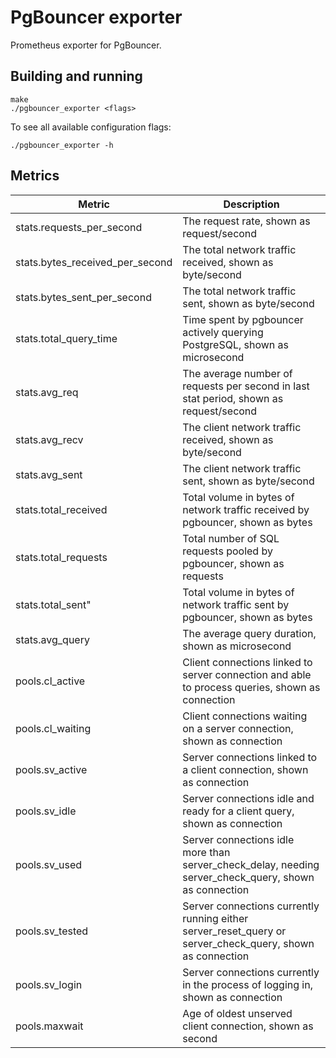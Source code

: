 # PgBouncer exporter

Prometheus exporter for PgBouncer.


## Building and running

    make
    ./pgbouncer_exporter <flags>

To see all available configuration flags:

    ./pgbouncer_exporter -h


## Metrics

Metric     | Description
---------|-------------
stats.requests_per_second | The request rate, shown as request/second
stats.bytes_received_per_second | The total network traffic received, shown as byte/second
stats.bytes_sent_per_second | The total network traffic sent, shown as byte/second
stats.total_query_time  | Time spent by pgbouncer actively querying PostgreSQL, shown as microsecond
stats.avg_req | The average number of requests per second in last stat period, shown as request/second
stats.avg_recv | The client network traffic received, shown as byte/second
stats.avg_sent | The client network traffic sent, shown as byte/second
stats.total_received | Total volume in bytes of network traffic received by pgbouncer, shown as bytes
stats.total_requests | Total number of SQL requests pooled by pgbouncer, shown as requests
stats.total_sent" | Total volume in bytes of network traffic sent by pgbouncer, shown as bytes
stats.avg_query | The average query duration, shown as microsecond
pools.cl_active | Client connections linked to server connection and able to process queries, shown as connection
pools.cl_waiting | Client connections waiting on a server connection, shown as connection
pools.sv_active | Server connections linked to a client connection, shown as connection
pools.sv_idle | Server connections idle and ready for a client query, shown as connection
pools.sv_used | Server connections idle more than server_check_delay, needing server_check_query, shown as connection
pools.sv_tested | Server connections currently running either server_reset_query or server_check_query, shown as connection
pools.sv_login | Server connections currently in the process of logging in, shown as connection
pools.maxwait | Age of oldest unserved client connection, shown as second
